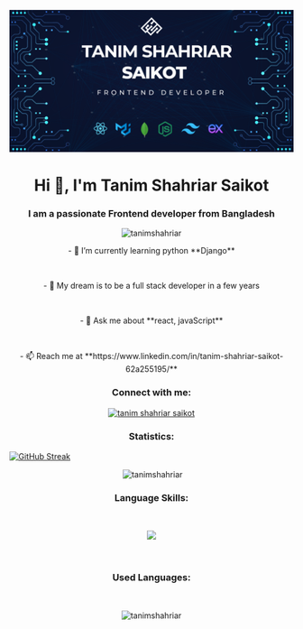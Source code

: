 

![logo](https://github.com/TanimShahriar/TanimShahriar/blob/main/github%20Banner.png)

  <h1 align="center">Hi 👋, I'm Tanim Shahriar Saikot</h1>
  <h3 align="center">I am a passionate Frontend developer from Bangladesh</h3>

  

  <p align="center"> <img
      src="https://komarev.com/ghpvc/?username=tanimshahriar&label=Profile%20views&color=0e75b6&style=flat"
      alt="tanimshahriar" /> </p>

  <p align="center"> - 🌱 I’m currently learning python **Django**</p> <br>
  <p align="center"> - 🌱 My dream is to be a full stack developer in a few years</p> <br>

 <p align="center">  - 💬 Ask me about **react, javaScript**</p> <br>


  <p align="center">  - 📫 Reach me at **https://www.linkedin.com/in/tanim-shahriar-saikot-62a255195/**</p> 

 

  <h3 align="center">Connect with me:</h3>
  <p align="center">
    <a href="https://linkedin.com/in/tanim shahriar saikot" target="blank"><img align="center"
        src="https://raw.githubusercontent.com/rahuldkjain/github-profile-readme-generator/master/src/images/icons/Social/linked-in-alt.svg"
        alt="tanim shahriar saikot" height="30" width="40" /></a>
  </p>

<h3 align="center">Statistics:</h3>

[![GitHub Streak](https://github-readme-streak-stats.herokuapp.com?user=TanimShahriar&card_width=1000)](https://git.io/streak-stats)


 <p align="center">&nbsp;<img align="center" src="https://github-readme-stats.vercel.app/api?username=tanimshahriar&show_icons=true&locale=en" alt="tanimshahriar" width="600" /></p>

<h3 align="center">Language Skills:</h3>  </br>

<p align="center">
  <a href="https://skillicons.dev">
    <img src="https://skillicons.dev/icons?i=firebase,nodejs,react,tailwind,mongodb,express" />
  </a>
</p> </br>


  

<h3 align="center">Used Languages:</h3>  </br>

  <p align="center"><img align="center" width="600"
      src="https://github-readme-stats.vercel.app/api/top-langs?username=tanimshahriar&show_icons=true&locale=en&layout=compact"
      alt="tanimshahriar" /></p>

   

 



